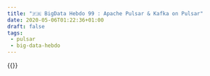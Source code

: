 ```yaml
---
title: "🇫🇷 BigData Hebdo 99 : Apache Pulsar & Kafka on Pulsar"
date: 2020-05-06T01:22:36+01:00
draft: false
tags:
 - pulsar
 - big-data-hebdo
---
```


{{<spreaker href="https://www.spreaker.com/user/vhe74/episode-99-apache-pulsar-et-kafka-on-pul" data-resource="episode_id=26846588" data-cover="https://d3wo5wojvuv7l.cloudfront.net/images.spreaker.com/original/a772fb5f61385670ce37a4657801b475.jpg" link="">}}
